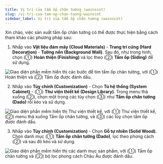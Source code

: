 ```yaml
---
title: Vị trí của tấm ốp chân tường (wainscot)
slug: /vi-tri-cua-tam-op-chan-tuong-wainscot
sidebar_label: Vị trí của tấm ốp chân tường (wainscot)
---
```


Xin chào, việc sản xuất tấm ốp chân tường có thể được thực hiện bằng cách tham khảo các phương pháp sau:

1. Nhấp vào **Vật liệu đám mây (Cloud Materials)** - **Trang trí cứng (Hard Decoration)** - **Tường nền (Background Wall)**. Sau đó, như trong hình, chọn (①) **Hoàn thiện (Finishing)** và lọc theo (②) **Tấm ốp (Siding)** để sử dụng.

![Giao diện phần mềm hiển thị các bước để tìm tấm ốp chân tường, với (①) Hoàn thiện và (②) Tấm ốp được đánh dấu.](https://storage.googleapis.com/jegavn_kb/images/af5c49dc-f6d2-4227-84ae-f069e9b334be.png)

2. Nhấp vào **Tùy chỉnh (Customization)** - Chọn **Tủ hệ thống (System Cabinet)** - (①) **Thư viện thiết kế (Design Library)**. Trong menu thả xuống (②), chọn một trong các tùy chọn (③) như **Tấm ốp chân tường (Dado)** rồi kéo và sử dụng.

![Giao diện phần mềm hiển thị Thư viện thiết kế, với (①) Thư viện thiết kế, (②) menu thả xuống Tấm ốp chân tường, và (③) các tùy chọn tấm ốp được đánh dấu.](https://storage.googleapis.com/jegavn_kb/images/3f248807-746b-4bfe-b62c-4cca4aaad320.png)

3. Nhấp vào **Tùy chỉnh (Customization)** - Chọn **Gỗ tự nhiên (Solid Wood)**. Chọn danh mục (①) **Tấm ốp chân tường (Dado)**, lọc theo phong cách (②) và sau đó kéo và sử dụng.

![Giao diện phần mềm hiển thị các danh mục sản phẩm, với (①) Tấm ốp chân tường và (②) bộ lọc phong cách Châu Âu được đánh dấu.](https://storage.googleapis.com/jegavn_kb/images/4f7015a6-63e2-4bc2-9231-db858f0c5052.png)